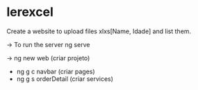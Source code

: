 # lerexcel
Create a website to upload files xlxs[Name, Idade] and list them.

-> To run the server
ng serve

-> ng new web (criar projeto)

- ng g c navbar             (criar pages)
- ng g s orderDetail        (criar services)